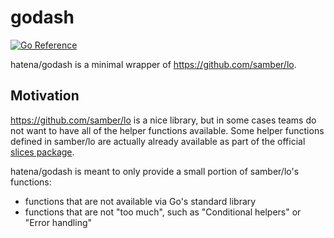 # godash

[![Go Reference](https://pkg.go.dev/badge/github.com/hatena/godash.svg)](https://pkg.go.dev/github.com/hatena/godash)

hatena/godash is a minimal wrapper of https://github.com/samber/lo.

## Motivation

https://github.com/samber/lo is a nice library, but in some cases teams do not want to have all of the helper functions available. Some helper functions defined in samber/lo are actually already available as part of the official [slices package](https://pkg.go.dev/slices).

hatena/godash is meant to only provide a small portion of samber/lo's functions:
- functions that are not available via Go's standard library
- functions that are not "too much", such as "Conditional helpers" or "Error handling"
